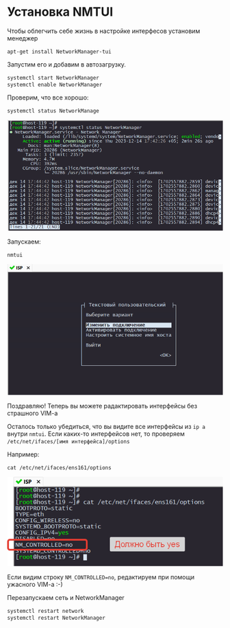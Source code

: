 # Установка NMTUI

Чтобы облегчить себе жизнь в настройке интерфесов установим менеджер 

```
apt-get install NetworkManager-tui
```

Запустим его и добавим в автозагрузку.

```
systemctl start NetworkManager
systemctl enable NetworkManager
```

Проверим, что все хорошо:

```
systemctl status NetworkManage
```

<p align="center">
  <img src="./pic1.png">
</p>

Запускаем:

```
nmtui
```

<p align="center">
  <img src="./pic2.png">
</p>

Поздравляю! Теперь вы можете радактировать интерфейсы без страшного VIM-a

Осталось только убедиться, что вы видите все интерфейсы из `ip a` внутри `nmtui`.
Если каких-то интерфейсов нет, то проверяем `/etc/net/ifaces/[имя интерфейса]/options`

Например:
```
cat /etc/net/ifaces/ens161/options
```

<p align="center">
  <img src="./pic3.png">
</p>

Если видим строку `NM_CONTROLLED=no`, редактируем при помощи ужасного VIM-a :-)

Перезапускаем сеть и NetworkManager

```
systemctl restart network
systemctl restart NetworkManager
```